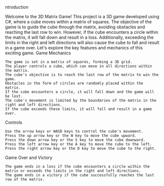 ntroduction

Welcome to the 3D Matrix Game! This project is a 3D game developed using C#, where a cube moves within a matrix of squares. The objective of the game is to guide the cube through the matrix, avoiding obstacles and reaching the last row to win. However, if the cube encounters a circle within the matrix, it will fall down and result in a loss. Additionally, exceeding the limits in the right and left directions will also cause the cube to fall and result in a game over. Let's explore the key features and mechanics of this exciting game.
Game Mechanics

    The game is set in a matrix of squares, forming a 3D grid.
    The player controls a cube, which can move in all directions within the matrix.
    The cube's objective is to reach the last row of the matrix to win the game.
    Obstacles in the form of circles are randomly placed within the matrix.
    If the cube encounters a circle, it will fall down and the game will be lost.
    The cube's movement is limited by the boundaries of the matrix in the right and left directions.
    If the cube exceeds these limits, it will fall and result in a game over.

Controls

    Use the arrow keys or WASD keys to control the cube's movement.
    Press the up arrow key or the W key to move the cube upward.
    Press the down arrow key or the S key to move the cube downward.
    Press the left arrow key or the A key to move the cube to the left.
    Press the right arrow key or the D key to move the cube to the right.

Game Over and Victory

    The game ends in a loss if the cube encounters a circle within the matrix or exceeds the limits in the right and left directions.
    The game ends in a victory if the cube successfully reaches the last row of the matrix.

